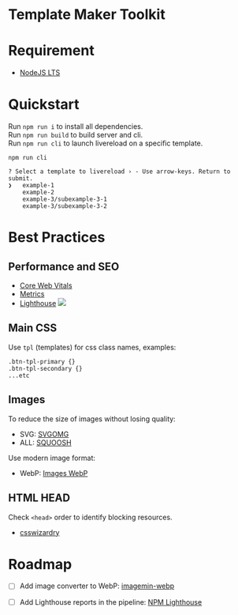 # Template Maker Toolkit
# Requirement
+ [NodeJS LTS](https://nodejs.org/en/)
# Quickstart
Run `npm run i` to install all dependencies.</br>
Run `npm run build` to build server and cli.</br>
Run `npm run cli` to launch livereload on a specific template.</br>

```
npm run cli

? Select a template to livereload › - Use arrow-keys. Return to submit.
❯   example-1
    example-2
    example-3/subexample-3-1
    example-3/subexample-3-2
```
# Best Practices
## Performance and SEO
+ [Core Web Vitals](https://web.dev/learn-core-web-vitals/)
+ [Metrics](https://web.dev/metrics/)
+ [Lighthouse](https://chrome.google.com/webstore/detail/lighthouse/blipmdconlkpinefehnmjammfjpmpbjk?hl=es)
![](https://web-dev.imgix.net/image/admin/4j72CWywp2D88Xti8zBf.png?auto=format&w=1600)
## Main CSS
Use `tpl` (templates) for css class names, examples:  
```
.btn-tpl-primary {}
.btn-tpl-secondary {}
...etc
```
## Images
To reduce the size of images without losing quality:  
+ SVG: [SVGOMG](https://jakearchibald.github.io/svgomg/)
+ ALL: [SQUOOSH](https://squoosh.app/)  

Use modern image format:
+ WebP: [Images WebP](https://web.dev/i18n/es/serve-images-webp/)
## HTML HEAD
Check `<head>` order to identify blocking resources.
+ [csswizardry](https://github.com/csswizardry/ct)
# Roadmap
- [ ] Add image converter to WebP: [imagemin-webp](https://github.com/imagemin/imagemin-webp)

- [ ] Add Lighthouse reports in the pipeline: [NPM Lighthouse](https://www.npmjs.com/package/lighthouse)